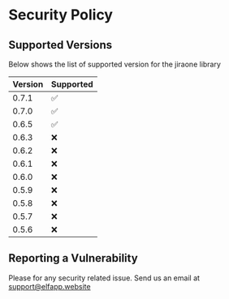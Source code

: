# Security Policy

## Supported Versions

Below shows the list of supported version for the jiraone library

| Version | Supported          |
| ------- | ------------------ |
| 0.7.1   | :white_check_mark: |
| 0.7.0   | :white_check_mark: |
| 0.6.5   | :white_check_mark: |
| 0.6.3   | :x:                |
| 0.6.2   | :x:                |
| 0.6.1   | :x:                |
| 0.6.0   | :x:                |
| 0.5.9   | :x:                |
| 0.5.8   | :x:                |
| 0.5.7   | :x:                |
| 0.5.6   | :x:                |

## Reporting a Vulnerability

Please for any security related issue. Send us an email at support@elfapp.website
